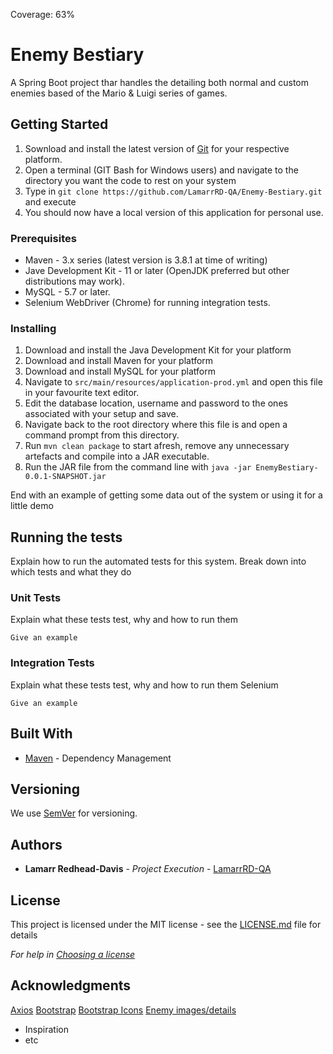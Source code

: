 Coverage: 63%
# Enemy Bestiary

A Spring Boot project thar handles the detailing both normal and custom enemies based of the Mario & Luigi series of games.

## Getting Started

1. Sownload and install the latest version of [Git](https://git-scm.com/downloads) for your respective platform.
2. Open a terminal (GIT Bash for Windows users) and navigate to the directory you want the code to rest on your system
3. Type in `git clone https://github.com/LamarrRD-QA/Enemy-Bestiary.git` and execute
4. You should now have a local version of this application for personal use.

### Prerequisites

- Maven - 3.x series (latest version is 3.8.1 at time of writing)
- Jave Development Kit - 11 or later (OpenJDK preferred but other distributions may work).
- MySQL - 5.7 or later.
- Selenium WebDriver (Chrome) for running integration tests.

### Installing

1. Download and install the Java Development Kit for your platform
2. Download and install Maven for your platform
3. Download and install MySQL  for your platform
4. Navigate to `src/main/resources/application-prod.yml` and open this file in your favourite text editor.
5. Edit the database location, username and password to the ones associated with your setup and save.
6. Navigate back to the root directory where this file is and open a command prompt from this directory.
6. Run `mvn clean package` to start afresh, remove any unnecessary artefacts and compile into a JAR executable.
7. Run the JAR file from the command line with `java -jar EnemyBestiary-0.0.1-SNAPSHOT.jar`


End with an example of getting some data out of the system or using it for a little demo

## Running the tests

Explain how to run the automated tests for this system. Break down into which tests and what they do

### Unit Tests 

Explain what these tests test, why and how to run them

```
Give an example
```

### Integration Tests 
Explain what these tests test, why and how to run them
Selenium

```
Give an example
```

## Built With

* [Maven](https://maven.apache.org/) - Dependency Management

## Versioning

We use [SemVer](http://semver.org/) for versioning.

## Authors

* **Lamarr Redhead-Davis** - *Project Execution* - [LamarrRD-QA](https://github.com/LamarrRD-QA/)

## License

This project is licensed under the MIT license - see the [LICENSE.md](LICENSE.md) file for details 

*For help in [Choosing a license](https://choosealicense.com/)*

## Acknowledgments

[Axios](https://github.com/axios/axios)
[Bootstrap](https://getbootstrap.com/)
[Bootstrap Icons](https://icons.getbootstrap.com/)
[Enemy images/details](https://www.mariowiki.com/Mario_%26_Luigi:_Superstar_Saga_bestiary)
* Inspiration
* etc